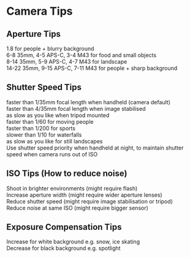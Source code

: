 # Camera Tips  
  
## Aperture Tips  
1.8 for people + blurry background  
6-8 35mm, 4-5 APS-C, 3-4 M43 for food and small objects  
8-14 35mm, 5-9 APS-C, 4-7 M43 for landscape  
14-22 35mm, 9-15 APS-C, 7-11 M43 for people + sharp background  
  
## Shutter Speed Tips  
faster than 1/35mm focal length when handheld (camera default)  
faster than 4/35mm focal length when image stabilised  
as slow as you like when tripod mounted  
faster than 1/60 for moving people  
faster than 1/200 for sports  
slower than 1/10 for waterfalls  
as slow as you like for still landscapes  
Use shutter speed priority when handheld at night, to maintain shutter speed when camera runs out of ISO  
  
## ISO Tips (How to reduce noise)  
Shoot in brighter environments (might require flash)  
Increase aperture width (might require wider aperture lenses)  
Reduce shutter speed (might require image stabilisation or tripod)  
Reduce noise at same ISO (might require bigger sensor)  
  
## Exposure Compensation Tips  
Increase for white background e.g. snow, ice skating  
Decrease for black background e.g. spotlight  
